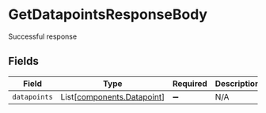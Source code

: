 # GetDatapointsResponseBody

Successful response


## Fields

| Field                                                              | Type                                                               | Required                                                           | Description                                                        |
| ------------------------------------------------------------------ | ------------------------------------------------------------------ | ------------------------------------------------------------------ | ------------------------------------------------------------------ |
| `datapoints`                                                       | List[[components.Datapoint](../../models/components/datapoint.md)] | :heavy_minus_sign:                                                 | N/A                                                                |